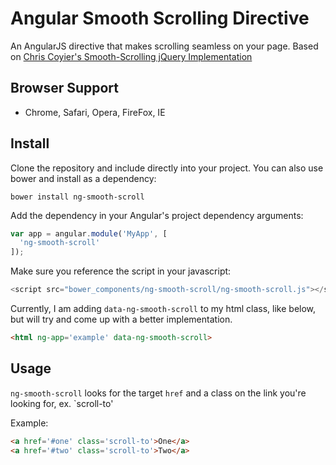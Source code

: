 # Angular Smooth Scrolling Directive

An AngularJS directive that makes scrolling seamless on your page. Based on [Chris Coyier's Smooth-Scrolling jQuery Implementation](http://css-tricks.com/snippets/jquery/smooth-scrolling/)

## Browser Support
- Chrome, Safari, Opera, FireFox, IE

## Install

Clone the repository and include directly into your project. You can also use bower and install as a dependency:

```
bower install ng-smooth-scroll
```

Add the dependency in your Angular's project dependency arguments:

```js
var app = angular.module('MyApp', [
  'ng-smooth-scroll'
]);
```

Make sure you reference the script in your javascript:

```js
<script src="bower_components/ng-smooth-scroll/ng-smooth-scroll.js"></script>
```

Currently, I am adding `data-ng-smooth-scroll` to my html class, like below, but will try and come up with a better implementation.

```html
<html ng-app='example' data-ng-smooth-scroll>
```

## Usage

`ng-smooth-scroll` looks for the target `href` and a class on the link you're looking for, ex. `scroll-to'

Example:

```html
<a href='#one' class='scroll-to'>One</a>
<a href='#two' class='scroll-to'>Two</a>
```
